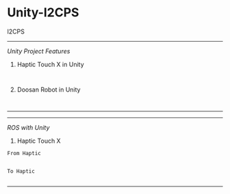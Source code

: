 # Unity-I2CPS
I2CPS 

--------------------------
*Unity Project Features*

1. Haptic Touch X in Unity
```


```

2. Doosan Robot in Unity
```


```


--------------------------

--------------------------
*ROS with Unity*

1. Haptic Touch X
```
From Haptic


To Haptic

```

```

```

--------------------------

